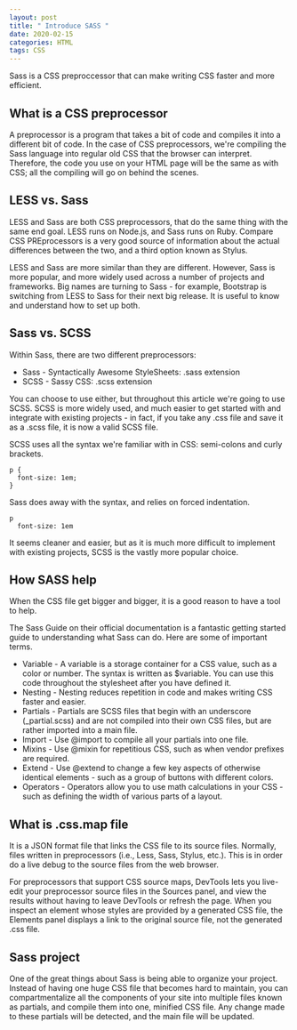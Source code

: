 ```yaml
---
layout: post
title: " Introduce SASS "
date: 2020-02-15
categories: HTML
tags: CSS 
---
```


Sass is a CSS preproccessor that can make writing CSS faster and more efficient.

## What is a CSS preprocessor

A preprocessor is a program that takes a bit of code and compiles it into a different bit of code. In the case of CSS preprocessors, we're compiling the Sass language into regular old CSS that the browser can interpret. Therefore, the code you use on your HTML page will be the same as with CSS; all the compiling will go on behind the scenes.

## LESS vs. Sass

LESS and Sass are both CSS preprocessors, that do the same thing with the same end goal. LESS runs on Node.js, and Sass runs on Ruby. Compare CSS PREprocessors is a very good source of information about the actual differences between the two, and a third option known as Stylus.

LESS and Sass are more similar than they are different. However, Sass is more popular, and more widely used across a number of projects and frameworks. Big names are turning to Sass - for example, Bootstrap is switching from LESS to Sass for their next big release. It is useful to know and understand how to set up both.

## Sass vs. SCSS

Within Sass, there are two different preprocessors:

- Sass - Syntactically Awesome StyleSheets: .sass extension
- SCSS - Sassy CSS: .scss extension

You can choose to use either, but throughout this article we're going to use SCSS. SCSS is more widely used, and much easier to get started with and integrate with existing projects - in fact, if you take any .css file and save it as a .scss file, it is now a valid SCSS file.

SCSS uses all the syntax we're familiar with in CSS: semi-colons and curly brackets.
```
p {
  font-size: 1em;
}
```
Sass does away with the syntax, and relies on forced indentation.

```
p
  font-size: 1em
```
It seems cleaner and easier, but as it is much more difficult to implement with existing projects, SCSS is the vastly more popular choice.


## How SASS help

When the CSS file get bigger and bigger, it is a good reason to have a tool to help.

The Sass Guide on their official documentation is a fantastic getting started guide to understanding what Sass can do. Here are some of important terms.

- Variable - A variable is a storage container for a CSS value, such as a color or number. The syntax is written as $variable. You can use this code throughout the stylesheet after you have defined it.
- Nesting - Nesting reduces repetition in code and makes writing CSS faster and easier.
- Partials - Partials are SCSS files that begin with an underscore (_partial.scss) and are not compiled into their own CSS files, but are rather imported into a main file.
- Import - Use @import to compile all your partials into one file.
- Mixins - Use @mixin for repetitious CSS, such as when vendor prefixes are required.
- Extend - Use @extend to change a few key aspects of otherwise identical elements - such as a group of buttons with different colors.
- Operators - Operators allow you to use math calculations in your CSS - such as defining the width of various parts of a layout.

## What is .css.map file

It is a JSON format file that links the CSS file to its source files. Normally, files written in preprocessors (i.e., Less, Sass, Stylus, etc.). This is in order do a live debug to the source files from the web browser.

For preprocessors that support CSS source maps, DevTools lets you live-edit your preprocessor source files in the Sources panel, and view the results without having to leave DevTools or refresh the page. When you inspect an element whose styles are provided by a generated CSS file, the Elements panel displays a link to the original source file, not the generated .css file.


## Sass project

One of the great things about Sass is being able to organize your project. Instead of having one huge CSS file that becomes hard to maintain, you can compartmentalize all the components of your site into multiple files known as partials, and compile them into one, minified CSS file. Any change made to these partials will be detected, and the main file will be updated.

